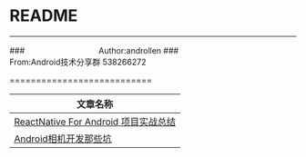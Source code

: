 README
===========================

****
###　　　　　　　　　 Author:androllen
###　　　　　　　　　 From:Android技术分享群 538266272

===========================

| 文章名称 | 
| ------------- | 
| [ReactNative For Android 项目实战总结](http://mp.weixin.qq.com/s?__biz=MzI1MTA1MzM2Nw==&mid=401483604&idx=1&sn=399cdf7e13fe6125108de1bfd045f2cf&scene=2&srcid=0201j828alSwYMIMIYddhxnx#rd )   | 
| [Android相机开发那些坑](http://mp.weixin.qq.com/s?__biz=MzI1MTA1MzM2Nw==&mid=401454605&idx=1&sn=d5a16f6dc13e7581fec08a4e704cd5d0&scene=2&srcid=01286RUoli7EfVFAIP3MPAEQ#rd )   | 
